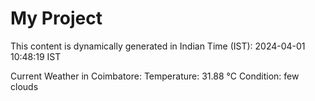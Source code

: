 # My Project

This content is dynamically generated in Indian Time (IST): 2024-04-01 10:48:19 IST


Current Weather in Coimbatore:
Temperature: 31.88 °C
Condition: few clouds
